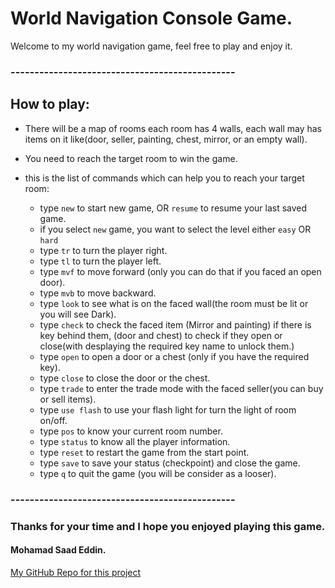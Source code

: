 # World Navigation Console Game.

Welcome to my world navigation game, feel free to play and enjoy it.

### -----------------------------------------------

## How to play:

* There will be a map of rooms each room has 4 walls, each wall may has items on it like(door, seller, painting, chest, mirror, or an empty wall).
* You need to reach the target room to win the game.


* this is the list of commands which can help you to reach your target room:

  * type `new` to start new game, OR `resume` to resume your last saved game.
  * if you select `new` game, you want to select the level either `easy` OR `hard`
  * type `tr` to turn the player right.
  * type `tl` to turn the player left.
  * type `mvf` to move forward (only you can do that if you faced an open door).
  * type `mvb` to move backward.
  * type `look` to see what is on the faced wall(the room must be lit or you will see Dark).
  * type `check` to check the faced item (Mirror and painting) if there is key behind them, (door and chest) to check if they open or close(with desplaying the required key name to unlock them.)
  * type `open` to open a door or a chest (only if you have the required key).
  * type `close` to close the door or the chest.
  * type `trade` to enter the trade mode with the faced seller(you can buy or sell items).
  * type `use flash` to use your flash light for turn the light of room on/off.
  * type `pos` to know your current room number.
  * type `status` to know all the player information.
  * type `reset` to restart the game from the start point.
  * type `save` to save your status (checkpoint) and close the game.
  * type `q` to quit the game (you will be consider as a looser).

### -----------------------------------------------

### Thanks for your time and I hope you enjoyed playing this game.

#### Mohamad Saad Eddin.

[My GitHub Repo for this project](https://github.com/MHD22/World-Navigation-JAVA)